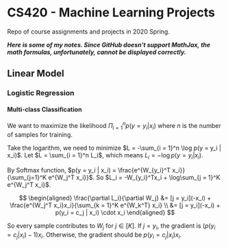 # CS420 - Machine Learning Projects

Repo of course assignments and projects in 2020 Spring.

***Here is some of my notes. Since GitHub doesn't support MathJax, the math formulas, unfortunately,  cannot be displayed correctly.***

## Linear Model

### Logistic Regression

#### Multi-class Classification

We want to maximize the likelihood $\Pi_{i = 1}^n p(y = y_i | x_i)$ where $n$ is the number of samples for training.

Take the logarithm, we need to minimize $L = -\sum_{i = 1}^n \log p(y = y_i | x_i)$. Let $L = \sum_{i = 1}^n L_i$, which means $L_i = -\log p(y = y_i | x_i)$.

By Softmax function, $p(y = y_i | x_i) = \frac{e^{W_{y_i}^T x_i}}{\sum_{j=1}^K e^{W_j^T x_i}}$. So $L_i = -W_{y_i}^Tx_i + \log\sum_{j = 1}^K e^{W_j^T x_i}$.

$$
\begin{aligned}
\frac{\partial L_i}{\partial W_j} &= [j = y_i](-x_i) + \frac{e^{W_j^T x_i}x_i}{\sum_{k = 1}^K e^{W_k^T} x_i} \\
&= [j = y_i](-x_i) + p(y_i = c_j | x_i) \cdot x_i
\end{aligned}
$$

So every sample contributes to $W_j$ for $j \in [K]$. If $j = y_i$, the gradient is $(p(y_i = c_j | x_i) - 1)x_i$. Otherwise, the gradient should be $p(y_i = c_j | x_i)x_i$.